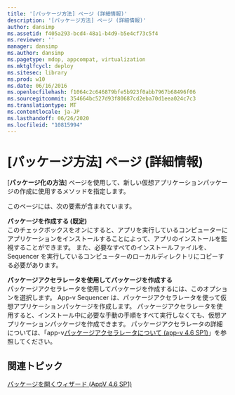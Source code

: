 ```yaml
---
title: '[パッケージ方法] ページ (詳細情報)'
description: '[パッケージ方法] ページ (詳細情報)'
author: dansimp
ms.assetid: f405a293-bcd4-48a1-b4d9-b5e4cf73c5f4
ms.reviewer: ''
manager: dansimp
ms.author: dansimp
ms.pagetype: mdop, appcompat, virtualization
ms.mktglfcycl: deploy
ms.sitesec: library
ms.prod: w10
ms.date: 06/16/2016
ms.openlocfilehash: f1064c2c646879bfe5b923f0abb7967b68496f06
ms.sourcegitcommit: 354664bc527d93f80687cd2eba70d1eea024c7c3
ms.translationtype: MT
ms.contentlocale: ja-JP
ms.lasthandoff: 06/26/2020
ms.locfileid: "10815994"
---
```

# [パッケージ方法] ページ (詳細情報)


[**パッケージ化の方法**] ページを使用して、新しい仮想アプリケーションパッケージの作成に使用するメソッドを指定します。

このページには、次の要素が含まれています。

<a href="" id="create-package--default-"></a>**パッケージを作成する (既定)**  
このチェックボックスをオンにすると、アプリを実行しているコンピューターにアプリケーションをインストールすることによって、アプリのインストールを監視することができます。 また、必要なすべてのインストールファイルを、Sequencer を実行しているコンピューターのローカルディレクトリにコピーする必要があります。

<a href="" id="create-package-using-a-package-accelerator"></a>**パッケージアクセラレータを使用してパッケージを作成する**  
パッケージアクセラレータを使用してパッケージを作成するには、このオプションを選択します。 App-v Sequencer は、パッケージアクセラレータを使って仮想アプリケーションパッケージを作成します。 パッケージアクセラレータを使用すると、インストール中に必要な手動の手順をすべて実行しなくても、仮想アプリケーションパッケージを作成できます。 パッケージアクセラレータの詳細については、「app-v[パッケージアクセラレータについて (app-v 4.6 SP1)](about-app-v-package-accelerators--app-v-46-sp1-.md)」を参照してください。

## 関連トピック


[パッケージを開くウィザード (AppV 4.6 SP1)](open-package-wizard---appv-46-sp1-.md)

 

 





